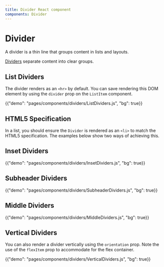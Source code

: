 ```yaml
---
title: Divider React component
components: Divider
---
```


# Divider

<p class="description">A divider is a thin line that groups content in lists and layouts.</p>

[Dividers](https://material.io/design/components/dividers.html) separate content into clear groups.

## List Dividers

The divider renders as an `<hr>` by default.
You can save rendering this DOM element by using the `divider` prop on the `ListItem` component.

{{"demo": "pages/components/dividers/ListDividers.js", "bg": true}}

## HTML5 Specification

In a list, you should ensure the `Divider` is rendered as an `<li>` to match the HTML5 specification.
The examples below show two ways of achieving this.

## Inset Dividers

{{"demo": "pages/components/dividers/InsetDividers.js", "bg": true}}

## Subheader Dividers

{{"demo": "pages/components/dividers/SubheaderDividers.js", "bg": true}}

## Middle Dividers

{{"demo": "pages/components/dividers/MiddleDividers.js", "bg": true}}

## Vertical Dividers

You can also render a divider vertically using the `orientation` prop.
Note the use of the `flexItem` prop to accommodate for the flex container.

{{"demo": "pages/components/dividers/VerticalDividers.js", "bg": true}}
